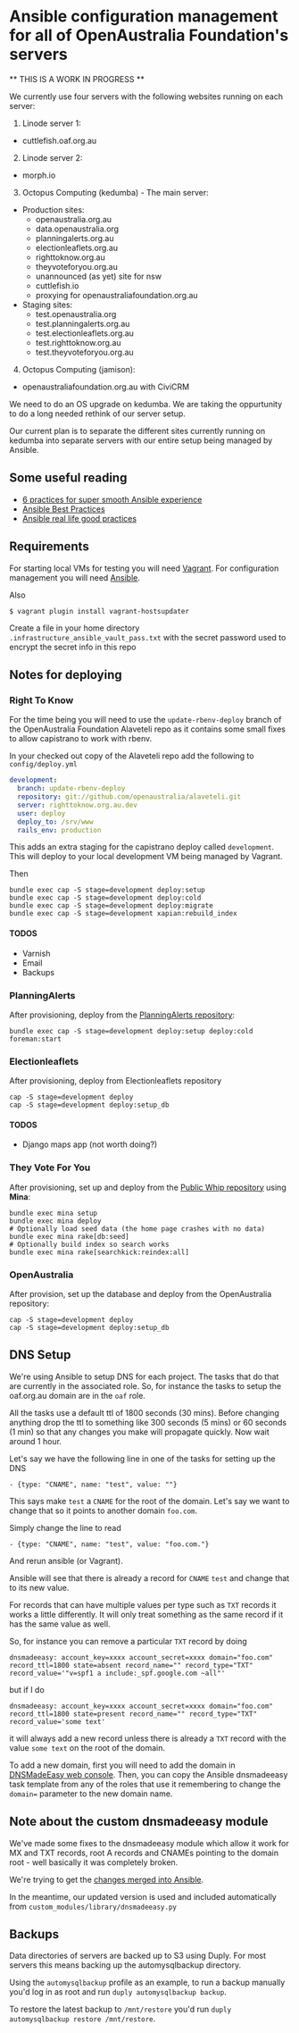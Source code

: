 # Ansible configuration management for all of OpenAustralia Foundation's servers

** THIS IS A WORK IN PROGRESS **

We currently use four servers with the following websites running on each server:

1. Linode server 1:
  * cuttlefish.oaf.org.au
2. Linode server 2:
  * morph.io
3. Octopus Computing (kedumba) - The main server:
  * Production sites:
    * openaustralia.org.au
    * data.openaustralia.org
    * planningalerts.org.au
    * electionleaflets.org.au
    * righttoknow.org.au
    * theyvoteforyou.org.au
    * unannounced (as yet) site for nsw
    * cuttlefish.io
    * proxying for openaustraliafoundation.org.au
  * Staging sites:
    * test.openaustralia.org
    * test.planningalerts.org.au
    * test.electionleaflets.org.au
    * test.righttoknow.org.au
    * test.theyvoteforyou.org.au
4. Octopus Computing (jamison):
  * openaustraliafoundation.org.au with CiviCRM

We need to do an OS upgrade on kedumba. We are taking the oppurtunity to do a long needed rethink of our server setup.

Our current plan is to separate the different sites currently running on kedumba into separate servers with our entire setup being managed by Ansible.

## Some useful reading

* [6 practices for super smooth Ansible experience](http://hakunin.com/six-ansible-practices)
* [Ansible Best Practices](http://docs.ansible.com/playbooks_best_practices.html)
* [Ansible real life good practices](https://www.reinteractive.net/posts/167-ansible-real-life-good-practices)

## Requirements

For starting local VMs for testing you will need [Vagrant](https://www.vagrantup.com/).
For configuration management you will need [Ansible](http://docs.ansible.com/).

Also
```
$ vagrant plugin install vagrant-hostsupdater
```

Create a file in your home directory `.infrastructure_ansible_vault_pass.txt` with the secret
password used to encrypt the secret info in this repo

## Notes for deploying

### Right To Know

For the time being you will need to use the `update-rbenv-deploy` branch of the OpenAustralia
Foundation Alaveteli repo as it contains some small fixes to allow capistrano to work with rbenv.

In your checked out copy of the Alaveteli repo add the following to `config/deploy.yml`

```yaml
development:
  branch: update-rbenv-deploy
  repository: git://github.com/openaustralia/alaveteli.git
  server: righttoknow.org.au.dev
  user: deploy
  deploy_to: /srv/www
  rails_env: production
```

This adds an extra staging for the capistrano deploy called `development`. This will deploy to your
local development VM being managed by Vagrant.

Then
```
bundle exec cap -S stage=development deploy:setup
bundle exec cap -S stage=development deploy:cold
bundle exec cap -S stage=development deploy:migrate
bundle exec cap -S stage=development xapian:rebuild_index
```

#### TODOS

* Varnish
* Email
* Backups

### PlanningAlerts

After provisioning, deploy from the [PlanningAlerts repository](https://github.com/openaustralia/planningalerts-app/):

```
bundle exec cap -S stage=development deploy:setup deploy:cold foreman:start
```

### Electionleaflets

After provisioning, deploy from Electionleaflets repository
```
cap -S stage=development deploy
cap -S stage=development deploy:setup_db
```

#### TODOS

* Django maps app (not worth doing?)

### They Vote For You

After provisioning, set up and deploy from the
[Public Whip repository](https://github.com/openaustralia/publicwhip/)
using **Mina**:

```
bundle exec mina setup
bundle exec mina deploy
# Optionally load seed data (the home page crashes with no data)
bundle exec mina rake[db:seed]
# Optionally build index so search works
bundle exec mina rake[searchkick:reindex:all]
```

### OpenAustralia

After provision, set up the database and deploy from the OpenAustralia repository:
```
cap -S stage=development deploy
cap -S stage=development deploy:setup_db
```

## DNS Setup

We're using Ansible to setup DNS for each project. The tasks that do that are currently in the
associated role. So, for instance the tasks to setup the oaf.org.au domain are in the `oaf` role.

All the tasks use a default ttl of 1800 seconds (30 mins). Before changing anything drop the ttl to
something like 300 seconds (5 mins) or 60 seconds (1 min) so that any changes you make will
propagate quickly. Now wait around 1 hour.

Let's say we have the following line in one of the tasks for setting up the DNS
```
- {type: "CNAME", name: "test", value: ""}
```

This says make `test` a `CNAME` for the root of the domain. Let's say we want to change that so
it points to another domain `foo.com`.

Simply change the line to read
```
- {type: "CNAME", name: "test", value: "foo.com."}
```
And rerun ansible (or Vagrant).

Ansible will see that there is already a record for `CNAME` `test` and change that to its new value.

For records that can have multiple values per type such as `TXT` records it works a little differently.
It will only treat something as the same record if it has the same value as well.

So, for instance you can remove a particular `TXT` record by doing
```
dnsmadeeasy: account_key=xxxx account_secret=xxxx domain="foo.com" record_ttl=1800 state=absent record_name="" record_type="TXT" record_value='"v=spf1 a include:_spf.google.com ~all"'
```

but if I do
```
dnsmadeeasy: account_key=xxxx account_secret=xxxx domain="foo.com" record_ttl=1800 state=present record_name="" record_type="TXT" record_value='some text'
```

it will always add a new record unless there is already a `TXT` record with the value `some text` on the
root of the domain.

To add a new domain, first you will need to add the domain in [DNSMadeEasy web console](https://cp.dnsmadeeasy.com/). Then, you can copy the Ansible dnsmadeeasy task template from any of the roles that use it remembering to change the `domain=` parameter to the new domain name.

## Note about the custom dnsmadeeasy module

We've made some fixes to the dnsmadeeasy module which allow it work for MX and TXT records, root A
records and CNAMEs pointing to the domain root - well basically it was completely broken.

We're trying to get the [changes merged into Ansible](https://github.com/ansible/ansible-modules-extras/pull/269).

In the meantime, our updated version is used and included automatically from `custom_modules/library/dnsmadeeasy.py`

## Backups

Data directories of servers are backed up to S3 using Duply. For most servers this means backing up the automysqlbackup directory.

Using the `automysqlbackup` profile as an example, to run a backup manually you'd log in as root and run `duply automysqlbackup backup`.

To restore the latest backup to `/mnt/restore` you'd run `duply automysqlbackup restore /mnt/restore`.
